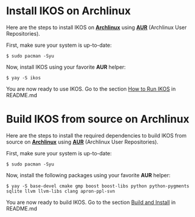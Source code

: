 Install IKOS on Archlinux
=========================

Here are the steps to install IKOS on **[Archlinux](https://www.archlinux.org/)** using **[AUR](https://aur.archlinux.org/)** (Archlinux User Repositories).

First, make sure your system is up-to-date:

```
$ sudo pacman -Syu
```

Now, install IKOS using your favorite **AUR** helper:

```
$ yay -S ikos
```

You are now ready to use IKOS. Go to the section [How to Run IKOS](../../README.md#how-to-run-ikos) in README.md

Build IKOS from source on Archlinux
===================================

Here are the steps to install the required dependencies to build IKOS from source on **[Archlinux](https://www.archlinux.org/)** using **[AUR](https://aur.archlinux.org/)** (Archlinux User Repositories).

First, make sure your system is up-to-date:

```
$ sudo pacman -Syu
```

Now, install the following packages using your favorite **AUR** helper:

```
$ yay -S base-devel cmake gmp boost boost-libs python python-pygments sqlite llvm llvm-libs clang apron-ppl-svn
```

You are now ready to build IKOS. Go to the section [Build and Install](../../README.md#build-and-install) in README.md
